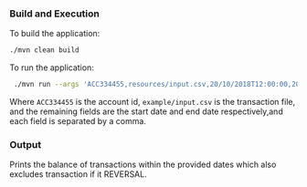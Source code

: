 ### Build and Execution

To build the application:

```bash
./mvn clean build
```

To run the application:

```bash
 ./mvn run --args 'ACC334455,resources/input.csv,20/10/2018T12:00:00,20/10/2018T19:00:00'
```

Where `ACC334455` is the account id, 
`example/input.csv` is the transaction file, 
and the remaining fields are the start date and end date respectively,and each field is separated by a comma.

### Output

Prints the balance of transactions within the provided dates which also excludes transaction if it REVERSAL.
